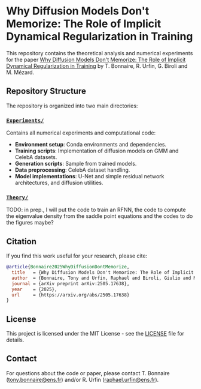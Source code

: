 # Why Diffusion Models Don't Memorize: The Role of Implicit Dynamical Regularization in Training

This repository contains the theoretical analysis and numerical experiments for the paper [Why Diffusion Models Don't Memorize: The Role of Implicit Dynamical Regularization in Training](https://arxiv.org/abs/2505.17638) by T. Bonnaire, R. Urfin, G. Biroli and M. Mézard.

## Repository Structure

The repository is organized into two main directories:

### [`Experiments/`](./Experiments/)
Contains all numerical experiments and computational code:
- **Environment setup**: Conda environments and dependencies.
- **Training scripts**: Implementation of diffusion models on GMM and CelebA datasets.
- **Generation scripts**: Sample from trained models.
- **Data preprocessing**: CelebA dataset handling.
- **Model implementations**: U-Net and simple residual network architectures, and diffusion utilities.

### [`Theory/`](./Theory/)
TODO: in prep., I will put the code to train an RFNN, the code to compute the eigenvalue density from the saddle point equations and the codes to do the figures maybe?

## Citation

If you find this work useful for your research, please cite:

```bibtex
@article{Bonnaire2025WhyDiffusionDontMemorize,
  title   = {Why Diffusion Models Don't Memorize: The Role of Implicit Dynamical Regularization in Training},
  author  = {Bonnaire, Tony and Urfin, Raphael and Biroli, Giulio and M{\'e}zard, Marc},
  journal = {arXiv preprint arXiv:2505.17638},
  year    = {2025},
  url     = {https://arxiv.org/abs/2505.17638}
}
```

## License

This project is licensed under the MIT License - see the [LICENSE](LICENSE) file for details.

## Contact

For questions about the code or paper, please contact T. Bonnaire (tony.bonnaire@ens.fr) and/or R. Urfin (raphael.urfin@ens.fr).
